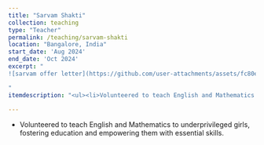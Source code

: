 ```yaml
---
title: "Sarvam Shakti"
collection: teaching
type: "Teacher"
permalink: /teaching/sarvam-shakti
location: "Bangalore, India"
start_date: 'Aug 2024'
end_date: 'Oct 2024'
excerpt: "
![sarvam offer letter](https://github.com/user-attachments/assets/fc80e410-0796-42a4-9542-4c71d0f197f9)

"
itemdescription: "<ul><li>Volunteered to teach English and Mathematics to underprivileged girls, fostering education and empowering them with essential skills.</li></ul>"
  
---
```


  * Volunteered to teach English and Mathematics to underprivileged girls, fostering education and empowering them with essential skills.

